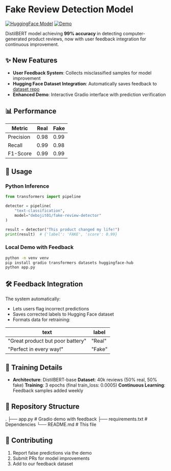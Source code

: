 # Fake Review Detection Model

[![HuggingFace Model](https://img.shields.io/badge/🤗%20Model-Check%20on%20Hub-blue)](https://huggingface.co/debojit01/fake-review-detector)
[![Demo](https://img.shields.io/badge/🎮%20Live-Try%20Demo-red)](https://huggingface.co/spaces/debojit01/fake-review-detector-demo)

DistilBERT model achieving **99% accuracy** in detecting computer-generated product reviews, now with user feedback integration for continuous improvement.

## ✨ New Features
- **User Feedback System**: Collects misclassified samples for model improvement
- **Hugging Face Dataset Integration**: Automatically saves feedback to [dataset repo](https://huggingface.co/datasets/debojit01/fake-review-dataset)
- **Enhanced Demo**: Interactive Gradio interface with prediction verification

## 📊 Performance
| Metric     | Real | Fake |
|------------|------|------|
| Precision  | 0.98 | 0.99 |
| Recall     | 0.99 | 0.98 |
| F1-Score   | 0.99 | 0.99 |

## 🚀 Usage

### Python Inference
```python
from transformers import pipeline

detector = pipeline(
    "text-classification",
    model="debojit01/fake-review-detector"
)

result = detector("This product changed my life!")
print(result)  # {'label': 'FAKE', 'score': 0.99}
```

### Local Demo with Feedback
```bash
python -m venv venv
pip install gradio transformers datasets huggingface-hub
python app.py
```

## 🛠 Feedback Integration
The system automatically:
- Lets users flag incorrect predictions
- Saves corrected labels to Hugging Face dataset
- Formats data for retraining:

| text                             |  label |
|----------------------------------|--------|
| "Great product but poor battery" | "Real" |
| "Perfect in every way!"          | "Fake" |

## 🧠 Training Details
- **Architecture**: DistilBERT-base
**Dataset**: 40k reviews (50% real, 50% fake)
**Training**: 3 epochs (final train_loss: 0.0005)
**Continuous Learning**: Feedback samples added weekly

## 📂 Repository Structure
.
├── app.py                     # Gradio demo with feedback
├── requirements.txt           # Dependencies
└── README.md                  # This file

## 🤝 Contributing
1. Report false predictions via the demo
2. Submit PRs for model improvements
3. Add to our feedback dataset